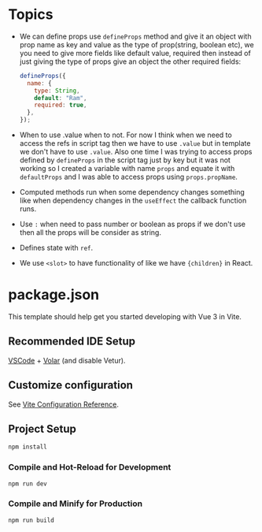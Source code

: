 # Topics

- We can define props use `defineProps` method and give it an object with prop name as key and value as the type of prop(string, boolean etc), we you need to give more fields like default value, required then instead of just giving the type of props give an object the other required fields:

  ```javascript
  defineProps({
    name: {
      type: String,
      default: "Ram",
      required: true,
    },
  });
  ```

* When to use .value when to not. For now I think when we need to access the refs in script tag then we have to use `.value` but in template we don't have to use `.value`. Also one time I was trying to access props defined by `defineProps` in the script tag just by key but it was not working so I created a variable with name `props` and equate it with `defaultProps` and I was able to access props using `props.propName`.

* Computed methods run when some dependency changes something like when dependency changes in the `useEffect` the callback function runs.
* Use `:` when need to pass number or boolean as props if we don't use then all the props will be consider as string.
* Defines state with `ref`.

* We use `<slot>` to have functionality of like we have `{children}` in React.

# package.json

This template should help get you started developing with Vue 3 in Vite.

## Recommended IDE Setup

[VSCode](https://code.visualstudio.com/) + [Volar](https://marketplace.visualstudio.com/items?itemName=Vue.volar) (and disable Vetur).

## Customize configuration

See [Vite Configuration Reference](https://vitejs.dev/config/).

## Project Setup

```sh
npm install
```

### Compile and Hot-Reload for Development

```sh
npm run dev
```

### Compile and Minify for Production

```sh
npm run build
```
